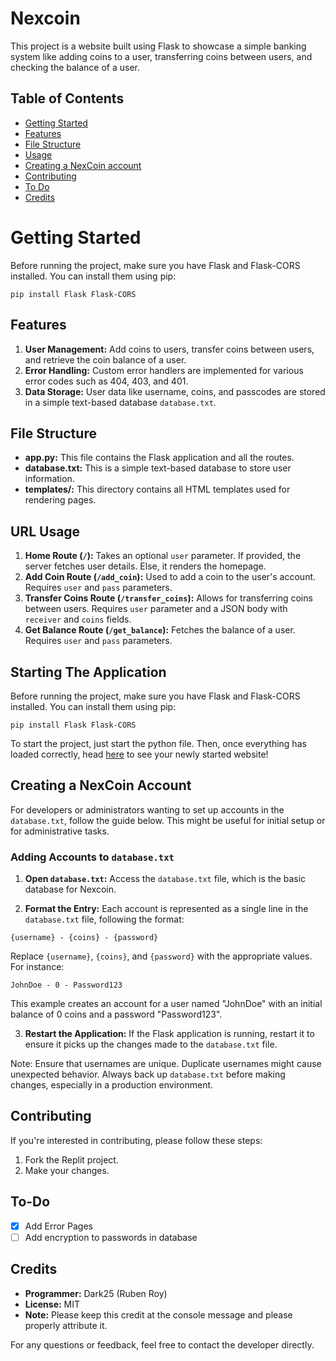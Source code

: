 # Nexcoin

This project is a website built using Flask to showcase a simple banking system like adding coins to a user, transferring coins between users, and checking the balance of a user.

## Table of Contents

- [Getting Started](#getting-started)
- [Features](#features)
- [File Structure](#file-structure)
- [Usage](#usage)
- [Creating a NexCoin account](#creating-a-nexcoin-account)
- [Contributing](#contributing)
- [To Do](#to-do)
- [Credits](#credits)

# Getting Started

Before running the project, make sure you have Flask and Flask-CORS installed. You can install them using pip:
```
pip install Flask Flask-CORS
```

## Features

1. **User Management:** Add coins to users, transfer coins between users, and retrieve the coin balance of a user.
2. **Error Handling:** Custom error handlers are implemented for various error codes such as 404, 403, and 401.
3. **Data Storage:** User data like username, coins, and passcodes are stored in a simple text-based database `database.txt`.

## File Structure

- **app.py:** This file contains the Flask application and all the routes.
- **database.txt:** This is a simple text-based database to store user information.
- **templates/:** This directory contains all HTML templates used for rendering pages.

## URL Usage

1. **Home Route (`/`):** Takes an optional `user` parameter. If provided, the server fetches user details. Else, it renders the homepage.
2. **Add Coin Route (`/add_coin`):** Used to add a coin to the user's account. Requires `user` and `pass` parameters.
3. **Transfer Coins Route (`/transfer_coins`):** Allows for transferring coins between users. Requires `user` parameter and a JSON body with `receiver` and `coins` fields.
4. **Get Balance Route (`/get_balance`):** Fetches the balance of a user. Requires `user` and `pass` parameters.

## Starting The Application

Before running the project, make sure you have Flask and Flask-CORS installed. You can install them using pip:
```
pip install Flask Flask-CORS
```
To start the project, just start the python file. Then, once everything has loaded correctly, head [here](http://127.0.0.1:8080) to see your newly started website!

## Creating a NexCoin Account

For developers or administrators wanting to set up accounts in the `database.txt`, follow the guide below. This might be useful for initial setup or for administrative tasks.

### Adding Accounts to `database.txt`

1. **Open `database.txt`:** Access the `database.txt` file, which is the basic database for Nexcoin.

2. **Format the Entry:** Each account is represented as a single line in the `database.txt` file, following the format:

```
{username} - {coins} - {password}
```
Replace `{username}`, `{coins}`, and `{password}` with the appropriate values. For instance:
```
JohnDoe - 0 - Password123
```
This example creates an account for a user named "JohnDoe" with an initial balance of 0 coins and a password "Password123".

3. **Restart the Application:** If the Flask application is running, restart it to ensure it picks up the changes made to the `database.txt` file.

Note: Ensure that usernames are unique. Duplicate usernames might cause unexpected behavior. Always back up `database.txt` before making changes, especially in a production environment.

## Contributing

If you're interested in contributing, please follow these steps:

1. Fork the Replit project.
2. Make your changes.

## To-Do
- [X] Add Error Pages
- [ ] Add encryption to passwords in database

## Credits

- **Programmer:** Dark25 (Ruben Roy)
- **License:** MIT
- **Note:** Please keep this credit at the console message and please properly attribute it.

For any questions or feedback, feel free to contact the developer directly.
